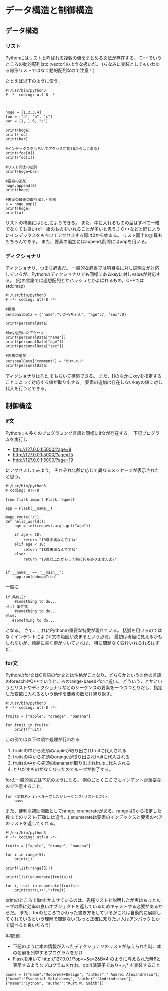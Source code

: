 # データ構造と制御構造

## データ構造

### リスト
Pythonにはリストと呼ばれる複数の値をまとめる文法が存在する。
C++でいうところの動的配列(std::vector)のような扱いだ。
(ちなみに実装としてもいわゆる線形リストではなく動的配列なので注意！)

たとえば以下のように使う。

```
#!/usr/bin/python3
# -*- coding: utf-8 -*-



hoge = [1,2,3,4]
foo = ["a", "b", "c"]
bar = [1, 1.6, "c"]

print(hoge)
print(foo)
print(bar)

#インデックスをもちいてアクセス可能(0からはじまる)
print(foo[0])
print(foo[1])

#リスト同士の加算
print(hoge+bar)

#要素の追加
hoge.append(6)
print(hoge)

#末尾の最後の取り出し・削除
a = hoge.pop()
print(hoge)
print(a)
```

リストの構築には[]と,によりできる。
また、中に入れるものの型はすべて一緒でなくても良い(が一緒のものをいれることが多いと思う。)
C++などと同じようにインデックスをもちいてアクセスする際は0から始まる。
リスト同士の加算ももちろんできる。
また、要素の追加にはappend,削除にはpopを用いる。

### ディクショナリ
ディクショナリ、つまり辞書だ。
一般的な辞書では項目名に対し説明文が対応しているが、Pythonのディクショナリでも同様にあるkeyに対しvalueが対応する。
(他の言語では連想配列とかハッシュとかよばれるもの。C++ではstd::map)

```
#!/usr/bin/python3
# -*- coding: utf-8 -*-

#構築
personalData = {"name":"いかろちゃん", "age":7, "sex":0}

print(personalData)

#keyを用いたアクセス
print(personalData["name"])
print(personalData["age"])
print(personalData["sex"])

#要素の追加
personalData["comment"] = "かわいい"
print(personalData)
```

ディクショナリは{}と,をもちいて構築できる。
また、[]のなかにkeyを指定することによって対応する値が取り出せる。
要素の追加は存在しないkeyの値に対し代入を行うとできる。

## 制御構造
### if文
Pythonにも多くのプログラミング言語と同様にif文が存在する。
下記プログラムを実行し

* http://127.0.0.1:5000/?age=8
* http://127.0.0.1:5000/?age=15
* http://127.0.0.1:5000/?age=19

にアクセスしてみよう。
それぞれ年齢に応じて異なるメッセージが表示されたと思う。

```
#!/usr/bin/python3
# coding: UTF-8

from flask import Flask,request

app = Flask(__name__)

@app.route('/')
def hello_world():
    age = int(request.args.get("age"))

    if age < 10:
        return "10歳未満なんですね"
    elif age < 18:
        return "18歳未満なんですね"
    else:
        return "18歳以上だからって特に何もありませんよ?"


if __name__ == '__main__':
    app.run(debug=True)
```    

一般に

```
if 条件式:
    #something to do...
elif 条件式:
    #something to do...
else:
   #something to do...
```

となる。
さて、これにPythonの重要な特徴が現れている。
括弧を用いるのではなくインデントによりif文の範囲が決まるという点だ。
最初は奇怪に見えるかもしれないが、綺麗に書く癖がついていれば、
特に問題なく受けいれられるはずだ。

### for文
Pythonのfor文はC言語のfor文とは性格がことなり、どちらかというと他の言語のforeachやC++でいうところのrange-based-forに近い。
どういうことかというとリストやディクショナリなどのシーケンスの要素を一つづつとりだし、指定した変数に入れるという動作を要素の数だけ繰り返す。

```
#!/usr/bin/python3
# -*- coding: utf-8 -*-

fruits = ["apple", "orange", "banana"]

for fruit in fruits:
    print(fruit)
```

この例では以下の順で処理が行われる

1. fruitsの中から先頭のappleが取り出されfruitに代入される
2. fruitsの中から先頭のorangeが取り出されfruitに代入される
3. fruitsの中から先頭のbananaが取り出されfruitに代入される
4. とりだすものがなくなったのでループが終了する。

forの一般的書式は下記のようになる。
例のごとくここでもインデントが重要なので注意すること。

```
for <変数名> in <ループしたいシーケンス(リストとか)>:
    pass
```

また、便利な補助関数としてrange, enumerateがある。rangeは0から指定した数までのリスト(正確には違う...),enumerateは要素のインデックスと要素のペアのリストを返してくれる。

```
#!/usr/bin/python3
# -*- coding: utf-8 -*-

fruits = ["apple", "orange", "banana"]

for i in range(5):
    print(i)

print(list(range(5)))

print(list(enumerate(fruits)))

for i,fruit in enumerate(fruits):
    print(str(i)+","+fruit)
```

printのところでlistをかませているのは、先程リストと説明したが実はもっとループの際に効率の良いオブジェクトを返しているためキャストする必要があるからだ。
また、forのところでかわった書き方をしているがこれは自動的に展開してくれているという理解で問題ない(もっと正確に知りたい人はアンパックとかで調べると良いだろう)

##問題

* 下記のように本の情報が入ったディクショナリのリストが与えられた時、本の名前を列挙するプログラムをかけ
* Flaskを用いて http://127.0.0.1/?op=+&a=2&B=4 のように与えられた時6と表示するようなプログラムを作れ。opは演算子であり+,-,* を実装すること

```
books = [{"name":"ModernC++Design", "author":" Andrei Alexandrescu"},{"name":"Essential Sqlalchemy", "author":"Andrindrescu"},{"name":"Cython", "author":"Kurt W. Smith"}]

```
